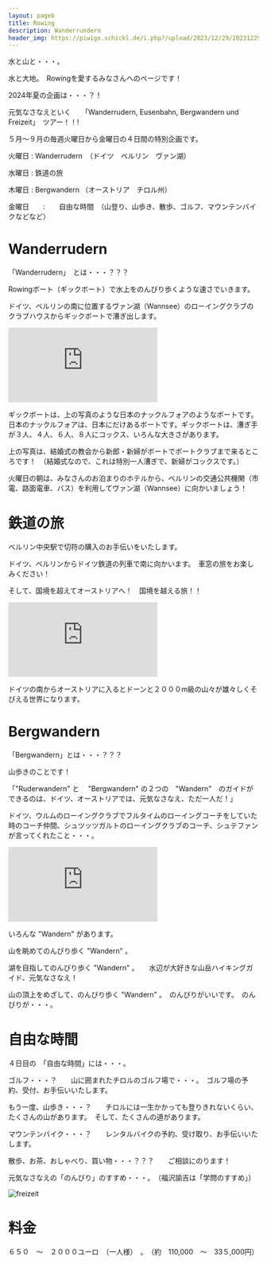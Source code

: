 ```yaml
---
layout: pageb
title: Rowing
description: Wanderrundern
header_img: https://piwigo.schickl.de/i.php?/upload/2023/12/29/20231229103023-02829317-me.jpg
---
```


水と山と・・・。

水と大地。　Rowingを愛するみなさんへのページです！

2024年夏の企画は・・・？！

元気なさなえといく　　「Wanderrudern, Eusenbahn, Bergwandern und Freizeit」　ツアー！！!

５月〜９月の毎週火曜日から金曜日の４日間の特別企画です。

火曜日 : Wanderrudern　（ドイツ　ベルリン　ヴァン湖）

水曜日 : 鉄道の旅　

木曜日 : Bergwandern （オーストリア　チロル州）

金曜日　　:　　自由な時間　（山登り、山歩き、散歩、ゴルフ、マウンテンバイクなどなど）

# Wanderrudern

「Wanderrudern」　とは・・・？？？

Rowingボート（ギックボート）で水上をのんびり歩くような速さでいきます。　

ドイツ、ベルリンの南に位置するヴァン湖（Wannsee）のローイングクラブのクラブハウスからギックボートで漕ぎ出します。

![gigboot](https://piwigo.schickl.de/i.php?/upload/2024/04/25/20240425130548-21ab645a-me.jpg)

ギックボートは、上の写真のような日本のナックルフォアのようなボートです。　日本のナックルフォアは、日本にだけあるボートです。ギックボートは、漕ぎ手が３人、４人、６人、８人にコックス、いろんな大きさがあります。

上の写真は、結婚式の教会から新郎・新婦がボートでボートクラブまで来るところです！　（結婚式なので、これは特別一人漕ぎで、新婦がコックスです。）


火曜日の朝は、みなさんのお泊まりのホテルから、ベルリンの交通公共機関（市電、路面電車、バス）を利用してヴァン湖（Wannsee）に向かいましょう！


# 鉄道の旅

ベルリン中央駅で切符の購入のお手伝いをいたします。

ドイツ、ベルリンからドイツ鉄道の列車で南に向かいます。　車窓の旅をお楽しみください！

そして、国境を超えてオーストリアへ！　国境を越える旅！！

![eisenbahn](https://piwigo.schickl.de/i.php?/upload/2024/04/25/20240425132533-8cce67cc-me.jpg)

ドイツの南からオーストリアに入るとドーンと２０００m級の山々が雄々しくそびえる世界になります。


# Bergwandern

「Bergwandern」とは・・・？？？

山歩きのことです！

「"Ruderwandern" と　 "Bergwandern" の２つの　"Wandern"　のガイドができるのは、ドイツ、オーストリアでは、元気なさなえ、ただ一人だ！」　

ドイツ、ウルムのローイングクラブでフルタイムのローイングコーチをしていた時のコーチ仲間、シュツッツガルトのローイングクラブのコーチ、シュテファンが言ってくれたこと・・・。

![bergwandern](https://piwigo.schickl.de/i.php?/upload/2023/12/29/20231229102927-592c18a5-me.jpg)

いろんな "Wandern" があります。

山を眺めてのんびり歩く "Wandern" 。

湖を目指してのんびり歩く "Wandern" 。　　水辺が大好きな山岳ハイキングガイド、元気なさなえ！

山の頂上をめざして、のんびり歩く "Wandern" 。　のんびりがいいです。　のんびりが・・・。


# 自由な時間

４日目の　「自由な時間」には・・・。

ゴルフ・・・？　　山に囲まれたチロルのゴルフ場で・・・。　ゴルフ場の予約、受付、お手伝いいたします。　

もう一度、山歩き・・・？　　チロルには一生かかっても登りきれないくらい、たくさんの山があります。　そして、たくさんの道があります。

マウンテンバイク・・・？　　レンタルバイクの予約、受け取り、お手伝いいたします。

散歩、お茶、おしゃべり、買い物・・・？？？　　ご相談にのります！

元気なさなえの「のんびり」のすすめ・・・。　（福沢諭吉は「学問のすすめ」）

![freizeit]()
# 料金

６５０　〜　２０００ユーロ　（一人様）　。　（約　110,000　〜　33５,000円）


